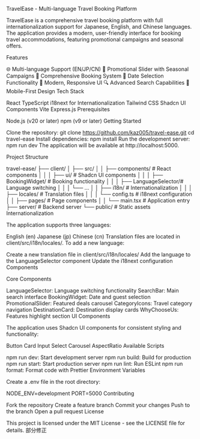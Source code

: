 TravelEase - Multi-language Travel Booking Platform

TravelEase is a comprehensive travel booking platform with full internationalization support for Japanese, English, and Chinese languages. The application provides a modern, user-friendly interface for booking travel accommodations, featuring promotional campaigns and seasonal offers.

Features

🌐 Multi-language Support (EN/JP/CN)
🎯 Promotional Slider with Seasonal Campaigns
🏨 Comprehensive Booking System
📅 Date Selection Functionality
🎨 Modern, Responsive UI
🔍 Advanced Search Capabilities
📱 Mobile-First Design
Tech Stack

React
TypeScript
i18next for Internationalization
Tailwind CSS
Shadcn UI Components
Vite
Express.js
Prerequisites

Node.js (v20 or later)
npm (v9 or later)
Getting Started

Clone the repository:
git clone https://github.com/kaz005/travel-ease.git
cd travel-ease
Install dependencies:
npm install
Run the development server:
npm run dev
The application will be available at http://localhost:5000.

Project Structure

travel-ease/
├── client/
│   ├── src/
│   │   ├── components/          # React components
│   │   │   ├── ui/             # Shadcn UI components
│   │   │   ├── BookingWidget/   # Booking functionality
│   │   │   ├── LanguageSelector/# Language switching
│   │   │   └── ...
│   │   ├── i18n/               # Internationalization
│   │   │   ├── locales/        # Translation files
│   │   │   └── config.ts       # i18next configuration
│   │   ├── pages/              # Page components
│   │   └── main.tsx            # Application entry
├── server/                      # Backend server
└── public/                      # Static assets
Internationalization

The application supports three languages:

English (en)
Japanese (jp)
Chinese (cn)
Translation files are located in client/src/i18n/locales/. To add a new language:

Create a new translation file in client/src/i18n/locales/
Add the language to the LanguageSelector component
Update the i18next configuration
Components

Core Components

LanguageSelector: Language switching functionality
SearchBar: Main search interface
BookingWidget: Date and guest selection
PromotionalSlider: Featured deals carousel
CategoryIcons: Travel category navigation
DestinationCard: Destination display cards
WhyChooseUs: Features highlight section
UI Components

The application uses Shadcn UI components for consistent styling and functionality:

Button
Card
Input
Select
Carousel
AspectRatio
Available Scripts

npm run dev: Start development server
npm run build: Build for production
npm run start: Start production server
npm run lint: Run ESLint
npm run format: Format code with Prettier
Environment Variables

Create a .env file in the root directory:

NODE_ENV=development
PORT=5000
Contributing

Fork the repository
Create a feature branch
Commit your changes
Push to the branch
Open a pull request
License

This project is licensed under the MIT License - see the LICENSE file for details.
部分修正
